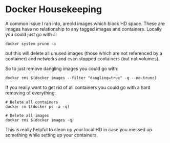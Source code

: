 # Docker Housekeeping

A common issue I ran into, areold images which block HD space. These are images have no relationship to any tagged images and containers. Locally you could just go with a:

    docker system prune -a

but this will delete all unused images (those which are not referenced by a container) and networks and even stopped containers (but not volumes).

So to just remove dangling images you could go with:

    docker rmi $(docker images --filter "dangling=true" -q --no-trunc)

If you really want to get rid of all containers you could go with a hard removing of everything:

    # Delete all containers
    docker rm $(docker ps -a -q)

    # Delete all images
    docker rmi $(docker images -q)

This is really helpful to clean up your local HD in case you messed up something while setting up your containers.
